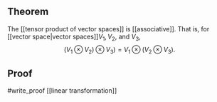 ## Theorem
The [[tensor product of vector spaces]] is [[associative]]. That is, for [[vector space|vector spaces]]$V_1,V_2$, and $V_3$, $$(V_1\otimes V_2)\otimes V_3)= V_1\otimes(V_2\otimes V_3).$$
## Proof
#write_proof  [[linear transformation]]